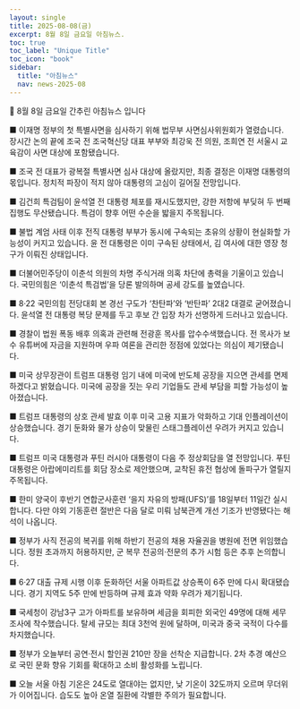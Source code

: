 ```yaml
---
layout: single
title: 2025-08-08(금)
excerpt: 8월 8일 금요일 아침뉴스.
toc: true
toc_label: "Unique Title"
toc_icon: "book"
sidebar:
  title: "아침뉴스"
  nav: news-2025-08
---
```


📮 8월 8일 금요일 간추린 아침뉴스 입니다

■ 이재명 정부의 첫 특별사면을 심사하기 위해 법무부 사면심사위원회가 열렸습니다. 장시간 논의 끝에 조국 전 조국혁신당 대표 부부와 최강욱 전 의원, 조희연 전 서울시 교육감이 사면 대상에 포함됐습니다.

■ 조국 전 대표가 광복절 특별사면 심사 대상에 올랐지만, 최종 결정은 이재명 대통령의 몫입니다. 정치적 파장이 적지 않아 대통령의 고심이 길어질 전망입니다.

■ 김건희 특검팀이 윤석열 전 대통령 체포를 재시도했지만, 강한 저항에 부딪혀 두 번째 집행도 무산됐습니다. 특검이 향후 어떤 수순을 밟을지 주목됩니다.

■ 불법 계엄 사태 이후 전직 대통령 부부가 동시에 구속되는 초유의 상황이 현실화할 가능성이 커지고 있습니다. 윤 전 대통령은 이미 구속된 상태에서, 김 여사에 대한 영장 청구가 이뤄진 상태입니다.

■ 더불어민주당이 이춘석 의원의 차명 주식거래 의혹 차단에 총력을 기울이고 있습니다. 국민의힘은 ‘이춘석 특검법’을 당론 발의하며 공세 강도를 높였습니다.

■ 8·22 국민의힘 전당대회 본 경선 구도가 ‘찬탄파’와 ‘반탄파’ 2대2 대결로 굳어졌습니다. 윤석열 전 대통령 복당 문제를 두고 후보 간 입장 차가 선명하게 드러나고 있습니다.

■ 경찰이 법원 폭동 배후 의혹과 관련해 전광훈 목사를 압수수색했습니다. 전 목사가 보수 유튜버에 자금을 지원하며 우파 여론을 관리한 정점에 있었다는 의심이 제기됐습니다.

■ 미국 상무장관이 트럼프 대통령 임기 내에 미국에 반도체 공장을 지으면 관세를 면제하겠다고 밝혔습니다. 미국에 공장을 짓는 우리 기업들도 관세 부담을 피할 가능성이 높아졌습니다.

■ 트럼프 대통령의 상호 관세 발효 이후 미국 고용 지표가 악화하고 기대 인플레이션이 상승했습니다. 경기 둔화와 물가 상승이 맞물린 스태그플레이션 우려가 커지고 있습니다.

■ 트럼프 미국 대통령과 푸틴 러시아 대통령이 다음 주 정상회담을 열 전망입니다. 푸틴 대통령은 아랍에미리트를 회담 장소로 제안했으며, 교착된 휴전 협상에 돌파구가 열릴지 주목됩니다.

■ 한미 양국이 후반기 연합군사훈련 ‘을지 자유의 방패(UFS)’를 18일부터 11일간 실시합니다. 다만 야외 기동훈련 절반은 다음 달로 미뤄 남북관계 개선 기조가 반영됐다는 해석이 나옵니다.

■ 정부가 사직 전공의 복귀를 위해 하반기 전공의 채용 자율권을 병원에 전면 위임했습니다. 정원 초과까지 허용하지만, 군 복무 전공의·전문의 추가 시험 등은 추후 논의합니다.

■ 6·27 대출 규제 시행 이후 둔화하던 서울 아파트값 상승폭이 6주 만에 다시 확대됐습니다. 경기 지역도 5주 만에 반등하며 규제 효과 약화 우려가 제기됩니다.

■ 국세청이 강남3구 고가 아파트를 보유하며 세금을 회피한 외국인 49명에 대해 세무조사에 착수했습니다. 탈세 규모는 최대 3천억 원에 달하며, 미국과 중국 국적이 다수를 차지했습니다.

■ 정부가 오늘부터 공연·전시 할인권 210만 장을 선착순 지급합니다. 2차 추경 예산으로 국민 문화 향유 기회를 확대하고 소비 활성화를 노립니다.

■ 오늘 서울 아침 기온은 24도로 열대야는 없지만, 낮 기온이 32도까지 오르며 무더위가 이어집니다. 습도도 높아 온열 질환에 각별한 주의가 필요합니다.

​
